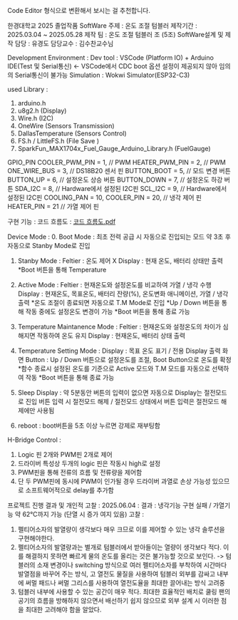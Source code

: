 Code Editor 형식으로 변환해서 보시는 걸 추천합니다.

한경대학교 2025 졸업작품 SoftWare
주제 : 온도 조절 텀블러
제작기간 : 2025.03.04 ~ 2025.05.28
제작 팀 : 온도 조절 텀블러 조 (5조)
SoftWare설계 및 제작 담당 : 유경도
담당교수 : 김수찬교수님

Development Environment :
Dev tool : VSCode (Platform IO) + Arduino IDE(Test 및 Serial통신) <- VSCode에서 CDC boot 옵션 설정이 제공되지 않아 임의의 Serial통신이 불가능
Simulation : Wokwi Simulator(ESP32-C3)

used Library : 
1. arduino.h 
2. u8g2.h (Display)
3. Wire.h (I2C)
4. OneWire (Sensors Transmission)
5. DallasTemperature (Sensors Control)
6. FS.h / LittleFS.h (File Save )
7. SparkFun_MAX1704x_Fuel_Gauge_Arduino_Library.h (FuelGauge)

GPIO_PIN
COOLER_PWM_PIN = 1, // PWM
HEATER_PWM_PIN = 2, // PWM
ONE_WIRE_BUS = 3,   // DS18B20 센서 핀
BUTTON_BOOT = 5,    // 모드 변경 버튼
BUTTON_UP = 6,      // 설정온도 상승 버튼
BUTTON_DOWN = 7,    // 설정온도 하강 버튼
SDA_I2C = 8,        // Hardware에서 설정된 I2C핀
SCL_I2C = 9,        // Hardware에서 설정된 I2C핀
COOLING_PAN = 10,
COOLER_PIN = 20,    // 냉각 제어 핀
HEATER_PIN = 21     // 가열 제어 핀

구현 기능 : 
코드 흐름도 : [코드 흐름도.pdf](https://github.com/user-attachments/files/20577649/default.pdf)

Device Mode :
0. Boot Mode :
최초 전력 공급 시 자동으로 진입되는 모드
약 3초 후 자동으로 Stanby Mode로 진입

1. Stanby Mode :
Feltier : 온도 제어 X
Display : 현재 온도, 배터리 상태만 출력
*Boot 버튼을 통해 Temperature

2. Active Mode : 
Feltier : 현재온도와 설정온도를 비교하여 가열 / 냉각 수행
Display : 현재온도, 목표온도, 배터리 잔량(%), 온도변화 애니메이션, 가열 / 냉각 출력
*온도 조절이 종료되면 자동으로 T.M Mode로 진입
*Up / Down 버튼을 통해 작동 중에도 설정온도 변경이 가능
*Boot 버튼을 통해 종료 가능

3. Temperature Maintanence Mode :
Feltier : 현재온도와 설정온도의 차이가 심해지면 작동하여 온도 유지
Display : 현재온도, 배터리 상태 출력

4. Temperature Setting Mode :
Display : 목표 온도 표기 / 전용 Display 출력 화면
Button : Up / Down 버튼으로 설정온도를 조절, Boot Button으로 온도를 확정
*함수 종료시 설정된 온도를 기준으로 Active 모드와 T.M 모드를 자동으로 선택하여 작동
*Boot 버튼을 통해 종료 가능

5. Sleep Display :
약 5분동안 버튼의 입력이 없으면 자동으로 Display는 절전모드로 진입
버튼 입력 시 절전모드 해제 / 절전모드 상태에서 버튼 입력은 절전모드 해제에만 사용됨

6. reboot :
boot버튼을 5초 이상 누르면 강제로 재부팅함

H-Bridge Control :
1. Logic 핀 2개와 PWM핀 2개로 제어
2. 드라이버 특성상 두개의 logic 핀은 작동시 high로 설정
3. PWM핀을 통해 전류의 흐름 및 전류량을 제어함
4. 단 두 PWM핀에 동시에 PWM이 인가될 경우 드라이버 과열로 손상 가능성 있으므로 소프트웨어적으로 delay를 추가함

프로젝트 진행 결과 및 개인적 고찰 :
2025.06.04 :
결과 : 냉각기능 구현 실패 / 가열기능 약 62℃까지 가능 (단열 시 증가 여지 있음)
고찰 :
1. 펠티어소자의 발열량이 생각보다 매우 크므로 이를 제어할 수 있는 냉각 솔루션을 구현해야한다.
2. 펠티어소자의 발열량과는 별개로 텀블러에서 받아들이는 열량이 생각보다 적다. 이를 해결하지 못하면 빠르게 물의 온도를 올리는 것은 불가능할 것으로 보인다.
-> 텀블러의 소재 변경이나 switching 방식으로 여러 펠티어소자를 부착하여 시간마다 발열점을 바꾸어 주는 방식, 고 열전도 물질을 사용하여 텀블러 외부를 감싸고 내부에 써멀 패드나 써멀 그리스를 사용하여 열전도율을 최대한 끌어내는 방식 고려중
3. 텀블러 내부에 사용할 수 있는 공간이 매우 적다. 최대한 효율적인 배치로 쿨링 팬의 공기의 흐름을 방해하지 않으면서 배선하기 쉽지 않으므로 외부 설계 시 이러한 점을 최대한 고려해야 함을 알았다.

